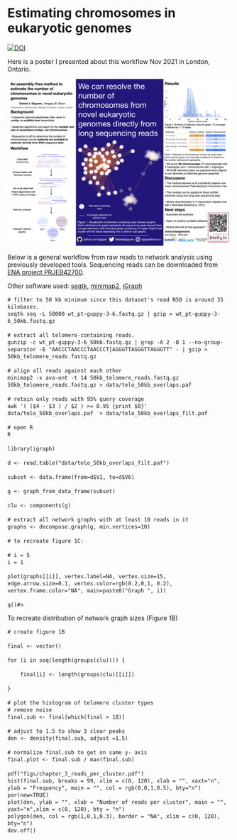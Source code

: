 # Estimating chromosomes in eukaryotic genomes

[![DOI](https://zenodo.org/badge/419751237.svg)](https://zenodo.org/badge/latestdoi/419751237)

Here is a poster I presented about this workflow Nov 2021 in London, Ontario.

![poster](poster_final.png)

Below is a general workflow from raw reads to network analysis using previously developed tools. Sequencing reads can be downloaded from [ENA project PRJEB42700](https://www.ebi.ac.uk/ena/browser/view/PRJEB42700?show=reads).

Other software used: [seqtk](https://github.com/lh3/seqtk), [minimap2](https://github.com/lh3/minimap2), [iGraph](https://igraph.org/r/)

```
# filter to 50 kb minimum since this dataset's read N50 is around 35 kilobases. 
seqtk seq -L 50000 wt_pt-guppy-3-6.fastq.gz | gzip > wt_pt-guppy-3-6_50kb.fastq.gz

# extract all telomere-containing reads. 
gunzip -c wt_pt-guppy-3-6_50kb.fastq.gz | grep -A 2 -B 1 --no-group-separator -E "AACCCTAACCCTAACCCT|AGGGTTAGGGTTAGGGTT" - | gzip > 50kb_telomere_reads.fastq.gz

# align all reads against each other
minimap2 -x ava-ont -t 14 50kb_telomere_reads.fastq.gz 50kb_telomere_reads.fastq.gz > data/telo_50kb_overlaps.paf  

# retain only reads with 95% query coverage
awk '( ($4 - $3 ) / $2 ) >= 0.95 {print $0}' data/telo_50kb_overlaps.paf  > data/telo_50kb_overlaps_filt.paf 

# open R 
R

library(igraph)

d <- read.table("data/telo_50kb_overlaps_filt.paf")

subset <- data.frame(from=d$V1, to=d$V6)

g <- graph_from_data_frame(subset)

clu <- components(g)

# extract all network graphs with at least 10 reads in it
graphs <- decompose.graph(g, min.vertices=10)

# to recreate figure 1C:

# i = 5
i = 1 

plot(graphs[[i]], vertex.label=NA, vertex.size=15, edge.arrow.size=0.1, vertex.color=rgb(0.2,0,1, 0.2), vertex.frame.color="NA", main=paste0("Graph ", i))

q()#n
```

To recreate distribution of network graph sizes (Figure 1B)

```
# create figure 1B

final <- vector()

for (i in seq(length(groups(clu)))) {

    final[i] <- length(groups(clu)[[i]])
    
}

# plot the histogram of telomere cluster types 
# remove noise
final.sub <- final[which(final > 10)]

# adjust to 1.5 to show 3 clear peaks
den <- density(final.sub, adjust =1.5)

# normalize final.sub to get on same y- axis
final.plot <- final.sub / max(final.sub)

pdf("figs/chapter_3_reads_per_cluster.pdf")
hist(final.sub, breaks = 99, xlim = c(0, 120), xlab = "", xaxt="n", ylab = "Frequency", main = "", col = rgb(0,0,1,0.5), bty="n")
par(new=TRUE)
plot(den, ylab = "", xlab = "Number of reads per cluster", main = "", yaxt="n",xlim = c(0, 120), bty = "n")
polygon(den, col = rgb(1,0,1,0.3), border = "NA", xlim = c(0, 120), bty="n")
dev.off()
```
